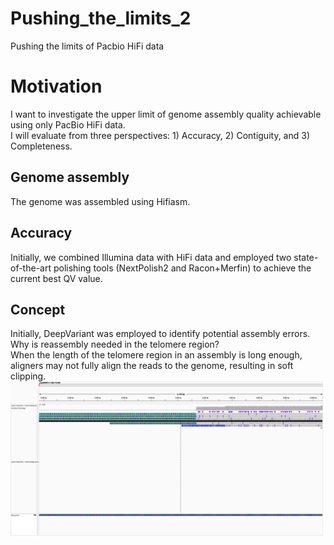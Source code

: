 # Pushing_the_limits_2
Pushing the limits of Pacbio HiFi data

# Motivation   
I want to investigate the upper limit of genome assembly quality achievable using only PacBio HiFi data.   
I will evaluate from three perspectives: 1) Accuracy, 2) Contiguity, and 3) Completeness.   

## Genome assembly   
The genome was assembled using Hifiasm.   

## Accuracy   
Initially, we combined Illumina data with HiFi data and employed two state-of-the-art polishing tools (NextPolish2 and Racon+Merfin) to achieve the current best QV value.

## Concept
Initially, DeepVariant was employed to identify potential assembly errors.   
Why is reassembly needed in the telomere region?   
When the length of the telomere region in an assembly is long enough, aligners may not fully align the reads to the genome, resulting in soft clipping.   
![soft-clip](https://github.com/Wenfei-Xian/Pushing_the_limits_2/blob/main/Soft_clip_in_telomere.png)
